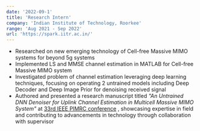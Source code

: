 ```yaml
---
date: '2022-09-1'
title: 'Research Intern'
company: 'Indian Institute of Technology, Roorkee'
range: 'Aug 2021 - Sep 2022'
url: 'https://spark.iitr.ac.in/'
---
```


- Researched on new emerging technology of Cell-free Massive MIMO systems for beyond 5g systems
- Implemented LS and MMSE channel estimation in MATLAB for Cell-free Massive MIMO system
- Investigated problem of channel estimation leveraging deep learning techniques, focusing on operating 2 untrained models including Deep Decoder and Deep Image Prior for denoising received signal
- Authored and presented a research manuscript titled *"An Untrained DNN Denoiser for Uplink Channel Estimation in Multicell Massive MIMO System"* at [33rd IEEE PIMRC conference](https://ieeexplore.ieee.org/document/9978046) , showcasing expertise in field and contributing to advancements in technology through collaboration with supervisor